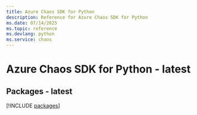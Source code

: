 ```yaml
---
title: Azure Chaos SDK for Python
description: Reference for Azure Chaos SDK for Python
ms.date: 07/14/2025
ms.topic: reference
ms.devlang: python
ms.service: chaos
---
```

# Azure Chaos SDK for Python - latest
## Packages - latest
[!INCLUDE [packages](chaos-index.md)]